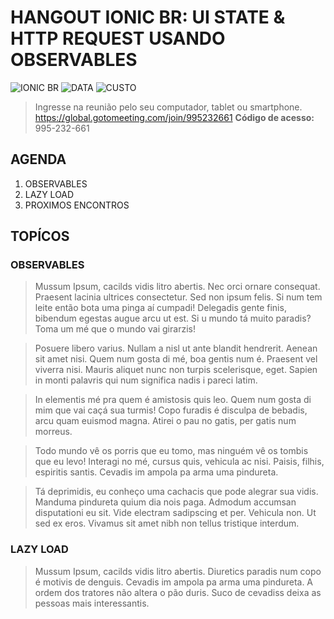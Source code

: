 # HANGOUT IONIC BR: UI STATE & HTTP REQUEST USANDO OBSERVABLES 
![IONIC BR](https://img.shields.io/badge/IONIC%20BR-%F0%9F%93%B2-blue) ![DATA](https://img.shields.io/badge/DATA-28%2F09-green)
![CUSTO](https://img.shields.io/badge/0800-GRATIS-red)

> Ingresse na reunião pelo seu computador, tablet ou smartphone. https://global.gotomeeting.com/join/995232661
**Código de acesso:** 995-232-661 

## AGENDA

1. OBSERVABLES
2. LAZY LOAD
3. PROXIMOS ENCONTROS

## TOPÍCOS

### OBSERVABLES
> Mussum Ipsum, cacilds vidis litro abertis. Nec orci ornare consequat. Praesent lacinia ultrices consectetur. Sed non ipsum felis. Si num tem leite então bota uma pinga aí cumpadi! Delegadis gente finis, bibendum egestas augue arcu ut est. Si u mundo tá muito paradis? Toma um mé que o mundo vai girarzis!

> Posuere libero varius. Nullam a nisl ut ante blandit hendrerit. Aenean sit amet nisi. Quem num gosta di mé, boa gentis num é. Praesent vel viverra nisi. Mauris aliquet nunc non turpis scelerisque, eget. Sapien in monti palavris qui num significa nadis i pareci latim.

> In elementis mé pra quem é amistosis quis leo. Quem num gosta di mim que vai caçá sua turmis! Copo furadis é disculpa de bebadis, arcu quam euismod magna. Atirei o pau no gatis, per gatis num morreus.

> Todo mundo vê os porris que eu tomo, mas ninguém vê os tombis que eu levo! Interagi no mé, cursus quis, vehicula ac nisi. Paisis, filhis, espiritis santis. Cevadis im ampola pa arma uma pindureta.

> Tá deprimidis, eu conheço uma cachacis que pode alegrar sua vidis. Manduma pindureta quium dia nois paga. Admodum accumsan disputationi eu sit. Vide electram sadipscing et per. Vehicula non. Ut sed ex eros. Vivamus sit amet nibh non tellus tristique interdum.

### LAZY LOAD
> Mussum Ipsum, cacilds vidis litro abertis. Diuretics paradis num copo é motivis de denguis. Cevadis im ampola pa arma uma pindureta. A ordem dos tratores não altera o pão duris. Suco de cevadiss deixa as pessoas mais interessantis.
